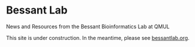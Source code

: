 # Bessant Lab
News and Resources from the Bessant Bioinformatics Lab at QMUL

This site is under construction. In the meantime, please see [bessantlab.org](http://www.bessantlab.org).
